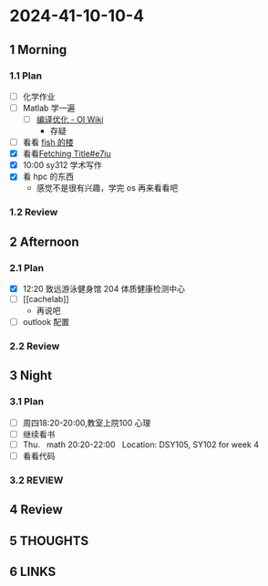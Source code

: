 # 2024-41-10-10-4

## 1 Morning

### 1.1 Plan

- [ ] 化学作业
- [ ] Matlab 学一遍
	- [ ] [编译优化 - OI Wiki](https://oi-wiki.org/lang/optimizations/)
		- 存疑
- [ ] 看看 [fish 的楼](https://shuiyuan.sjtu.edu.cn/t/topic/236351)
- [x] 看看[Fetching Title#e7iu](https://fazzie-key.cool/2023/02/21/MLsys/)
- [x] 10:00 sy312 学术写作
- [x] 看 hpc 的东西
	- 感觉不是很有兴趣，学完 os 再来看看吧

### 1.2 Review

## 2 Afternoon

### 2.1 Plan

- [x] 12:20 致远游泳健身馆 204 体质健康检测中心
- [ ] [[cachelab]]  
	- 再说吧  
- [ ] outlook 配置

### 2.2 Review

## 3 Night

### 3.1 Plan

- [ ] 周四18:20-20:00,教室上院100 心理
- [ ] 继续看书
- [ ] Thu.   math 20:20-22:00   Location: DSY105, SY102 for week 4
- [ ] 看看代码

### 3.2 REVIEW

## 4 Review

## 5 THOUGHTS

## 6 LINKS
